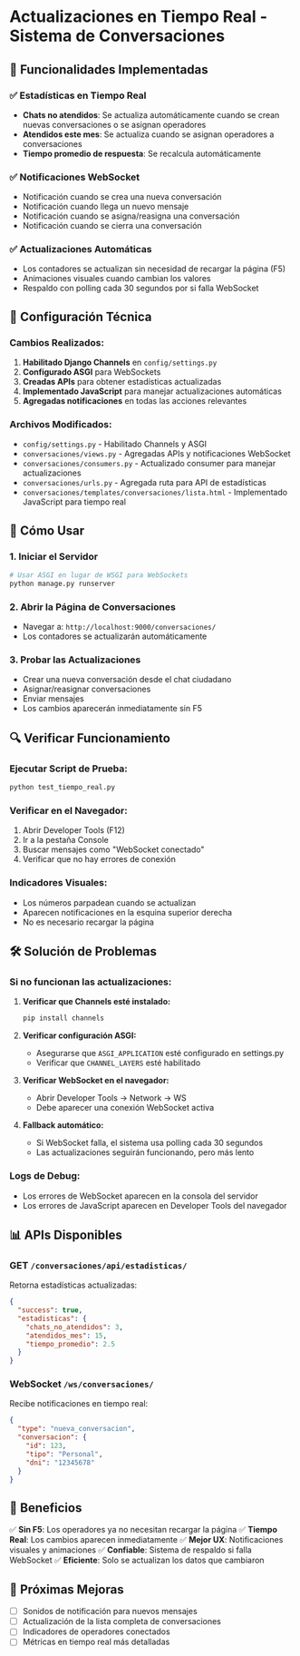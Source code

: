 # Actualizaciones en Tiempo Real - Sistema de Conversaciones

## 🚀 Funcionalidades Implementadas

### ✅ Estadísticas en Tiempo Real
- **Chats no atendidos**: Se actualiza automáticamente cuando se crean nuevas conversaciones o se asignan operadores
- **Atendidos este mes**: Se actualiza cuando se asignan operadores a conversaciones
- **Tiempo promedio de respuesta**: Se recalcula automáticamente

### ✅ Notificaciones WebSocket
- Notificación cuando se crea una nueva conversación
- Notificación cuando llega un nuevo mensaje
- Notificación cuando se asigna/reasigna una conversación
- Notificación cuando se cierra una conversación

### ✅ Actualizaciones Automáticas
- Los contadores se actualizan sin necesidad de recargar la página (F5)
- Animaciones visuales cuando cambian los valores
- Respaldo con polling cada 30 segundos por si falla WebSocket

## 🔧 Configuración Técnica

### Cambios Realizados:

1. **Habilitado Django Channels** en `config/settings.py`
2. **Configurado ASGI** para WebSockets
3. **Creadas APIs** para obtener estadísticas actualizadas
4. **Implementado JavaScript** para manejar actualizaciones automáticas
5. **Agregadas notificaciones** en todas las acciones relevantes

### Archivos Modificados:
- `config/settings.py` - Habilitado Channels y ASGI
- `conversaciones/views.py` - Agregadas APIs y notificaciones WebSocket
- `conversaciones/consumers.py` - Actualizado consumer para manejar actualizaciones
- `conversaciones/urls.py` - Agregada ruta para API de estadísticas
- `conversaciones/templates/conversaciones/lista.html` - Implementado JavaScript para tiempo real

## 🚀 Cómo Usar

### 1. Iniciar el Servidor
```bash
# Usar ASGI en lugar de WSGI para WebSockets
python manage.py runserver
```

### 2. Abrir la Página de Conversaciones
- Navegar a: `http://localhost:9000/conversaciones/`
- Los contadores se actualizarán automáticamente

### 3. Probar las Actualizaciones
- Crear una nueva conversación desde el chat ciudadano
- Asignar/reasignar conversaciones
- Enviar mensajes
- Los cambios aparecerán inmediatamente sin F5

## 🔍 Verificar Funcionamiento

### Ejecutar Script de Prueba:
```bash
python test_tiempo_real.py
```

### Verificar en el Navegador:
1. Abrir Developer Tools (F12)
2. Ir a la pestaña Console
3. Buscar mensajes como "WebSocket conectado"
4. Verificar que no hay errores de conexión

### Indicadores Visuales:
- Los números parpadean cuando se actualizan
- Aparecen notificaciones en la esquina superior derecha
- No es necesario recargar la página

## 🛠️ Solución de Problemas

### Si no funcionan las actualizaciones:
1. **Verificar que Channels esté instalado:**
   ```bash
   pip install channels
   ```

2. **Verificar configuración ASGI:**
   - Asegurarse que `ASGI_APPLICATION` esté configurado en settings.py
   - Verificar que `CHANNEL_LAYERS` esté habilitado

3. **Verificar WebSocket en el navegador:**
   - Abrir Developer Tools → Network → WS
   - Debe aparecer una conexión WebSocket activa

4. **Fallback automático:**
   - Si WebSocket falla, el sistema usa polling cada 30 segundos
   - Las actualizaciones seguirán funcionando, pero más lento

### Logs de Debug:
- Los errores de WebSocket aparecen en la consola del servidor
- Los errores de JavaScript aparecen en Developer Tools del navegador

## 📊 APIs Disponibles

### GET `/conversaciones/api/estadisticas/`
Retorna estadísticas actualizadas:
```json
{
  "success": true,
  "estadisticas": {
    "chats_no_atendidos": 3,
    "atendidos_mes": 15,
    "tiempo_promedio": 2.5
  }
}
```

### WebSocket `/ws/conversaciones/`
Recibe notificaciones en tiempo real:
```json
{
  "type": "nueva_conversacion",
  "conversacion": {
    "id": 123,
    "tipo": "Personal",
    "dni": "12345678"
  }
}
```

## 🎯 Beneficios

✅ **Sin F5**: Los operadores ya no necesitan recargar la página
✅ **Tiempo Real**: Los cambios aparecen inmediatamente
✅ **Mejor UX**: Notificaciones visuales y animaciones
✅ **Confiable**: Sistema de respaldo si falla WebSocket
✅ **Eficiente**: Solo se actualizan los datos que cambiaron

## 🔄 Próximas Mejoras

- [ ] Sonidos de notificación para nuevos mensajes
- [ ] Actualización de la lista completa de conversaciones
- [ ] Indicadores de operadores conectados
- [ ] Métricas en tiempo real más detalladas